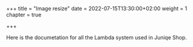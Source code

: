 +++
title = "Image resize"
date = 2022-07-15T13:30:00+02:00
weight = 1
chapter = true

+++

Here is the documetation for all the Lambda system used in Juniqe Shop.